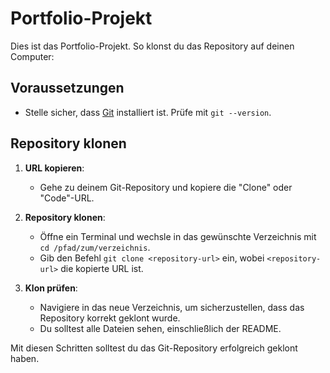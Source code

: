 # Portfolio-Projekt

Dies ist das Portfolio-Projekt. So klonst du das Repository auf deinen Computer:

## Voraussetzungen
- Stelle sicher, dass [Git](https://git-scm.com/book/en/v2/Getting-Started-Installing-Git) installiert ist. Prüfe mit `git --version`.

## Repository klonen
1. **URL kopieren**:
    - Gehe zu deinem Git-Repository und kopiere die "Clone" oder "Code"-URL.

2. **Repository klonen**:
    - Öffne ein Terminal und wechsle in das gewünschte Verzeichnis mit `cd /pfad/zum/verzeichnis`.
    - Gib den Befehl `git clone <repository-url>` ein, wobei `<repository-url>` die kopierte URL ist.

3. **Klon prüfen**:
    - Navigiere in das neue Verzeichnis, um sicherzustellen, dass das Repository korrekt geklont wurde.
    - Du solltest alle Dateien sehen, einschließlich der README.

Mit diesen Schritten solltest du das Git-Repository erfolgreich geklont haben.

 
